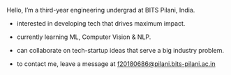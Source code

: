 Hello, I’m a third-year engineering undergrad at BITS Pilani, India.

- interested in developing tech that drives maximum impact.

- currently learning ML, Computer Vision & NLP.

- can collaborate on tech-startup ideas that serve a big industry problem. 

- to contact me, leave a message at f20180686@pilani.bits-pilani.ac.in

<!---
nixxby/nixxby is a ✨ special ✨ repository because its `README.md` (this file) appears on your GitHub profile.
You can click the Preview link to take a look at your changes.
--->

